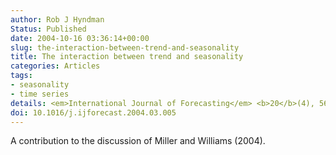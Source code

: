 ```yaml
---
author: Rob J Hyndman
Status: Published
date: 2004-10-16 03:36:14+00:00
slug: the-interaction-between-trend-and-seasonality
title: The interaction between trend and seasonality
categories: Articles
tags:
- seasonality
- time series
details: <em>International Journal of Forecasting</em> <b>20</b>(4), 561-563
doi: 10.1016/j.ijforecast.2004.03.005
---
```


A contribution to the discussion of Miller and Williams (2004).
